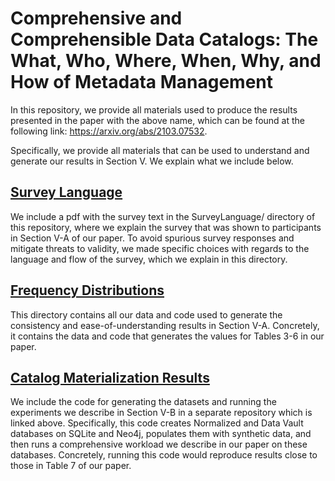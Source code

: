 # Comprehensive and Comprehensible Data Catalogs: The What, Who, Where, When, Why, and How of Metadata Management
In this repository, we provide all materials used to produce the results presented in the paper with the above name, which can be found at the following link: https://arxiv.org/abs/2103.07532.

Specifically, we provide all materials that can be used to understand and generate our results in Section V. We explain what we include below.

## [Survey Language](https://github.com/primkey7607/5W1H_Materials/tree/main/SurveyLanguage)
We include a pdf with the survey text in the SurveyLanguage/ directory of this repository, where we explain the survey that was shown to participants in Section V-A of our paper. To avoid spurious survey responses and mitigate threats to validity, we made specific choices with regards to the language and flow of the survey, which we explain in this directory.

## [Frequency Distributions](https://github.com/primkey7607/5W1H_Materials/tree/main/FrequencyDistributions)
This directory contains all our data and code used to generate the consistency and ease-of-understanding results in Section V-A. Concretely, it contains the data and code that generates the values for Tables 3-6 in our paper.

## [Catalog Materialization Results](https://github.com/primkey7607/catalog_experiments)
We include the code for generating the datasets and running the experiments we describe in Section V-B in a separate repository which is linked above. Specifically, this code creates Normalized and Data Vault databases on SQLite and Neo4j, populates them with synthetic data, and then runs a comprehensive workload we describe in our paper on these databases.
Concretely, running this code would reproduce results close to those in Table 7 of our paper.
